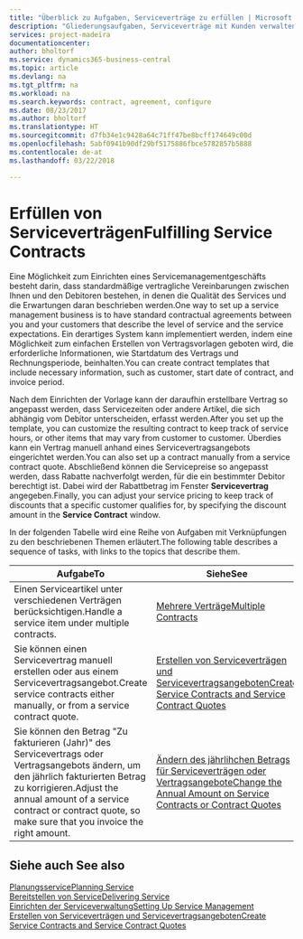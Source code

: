 ```yaml
---
title: "Überblick zu Aufgaben, Serviceverträge zu erfüllen | Microsoft Docs"
description: "Gliederungsaufgaben, Serviceverträge mit Kunden verwalten."
services: project-madeira
documentationcenter: 
author: bholtorf
ms.service: dynamics365-business-central
ms.topic: article
ms.devlang: na
ms.tgt_pltfrm: na
ms.workload: na
ms.search.keywords: contract, agreement, configure
ms.date: 08/23/2017
ms.author: bholtorf
ms.translationtype: HT
ms.sourcegitcommit: d7fb34e1c9428a64c71ff47be8bcff174649c00d
ms.openlocfilehash: 5abf0941b90df29bf5175886fbce5782857b5888
ms.contentlocale: de-at
ms.lasthandoff: 03/22/2018

---
```

# <a name="fulfilling-service-contracts"></a><span data-ttu-id="e3688-103">Erfüllen von Serviceverträgen</span><span class="sxs-lookup"><span data-stu-id="e3688-103">Fulfilling Service Contracts</span></span> 
<span data-ttu-id="e3688-104">Eine Möglichkeit zum Einrichten eines Servicemanagementgeschäfts besteht darin, dass standardmäßige vertragliche Vereinbarungen zwischen Ihnen und den Debitoren bestehen, in denen die Qualität des Services und die Erwartungen daran beschrieben werden.</span><span class="sxs-lookup"><span data-stu-id="e3688-104">One way to set up a service management business is to have standard contractual agreements between you and your customers that describe the level of service and the service expectations.</span></span> <span data-ttu-id="e3688-105">Ein derartiges System kann implementiert werden, indem eine Möglichkeit zum einfachen Erstellen von Vertragsvorlagen geboten wird, die erforderliche Informationen, wie Startdatum des Vertrags und Rechnungsperiode, beinhalten.</span><span class="sxs-lookup"><span data-stu-id="e3688-105">You can create contract templates that include necessary information, such as customer, start date of contract, and invoice period.</span></span>  
  
<span data-ttu-id="e3688-106">Nach dem Einrichten der Vorlage kann der daraufhin erstellbare Vertrag so angepasst werden, dass Servicezeiten oder andere Artikel, die sich abhängig vom Debitor unterscheiden, erfasst werden.</span><span class="sxs-lookup"><span data-stu-id="e3688-106">After you set up the template, you can customize the resulting contract to keep track of service hours, or other items that may vary from customer to customer.</span></span> <span data-ttu-id="e3688-107">Überdies kann ein Vertrag manuell anhand eines Servicevertragsangebots eingerichtet werden.</span><span class="sxs-lookup"><span data-stu-id="e3688-107">You can also set up a contract manually from a service contract quote.</span></span> <span data-ttu-id="e3688-108">Abschließend können die Servicepreise so angepasst werden, dass Rabatte nachverfolgt werden, für die ein bestimmter Debitor berechtigt ist. Dabei wird der Rabattbetrag im Fenster **Servicevertrag** angegeben.</span><span class="sxs-lookup"><span data-stu-id="e3688-108">Finally, you can adjust your service pricing to keep track of discounts that a specific customer qualifies for, by specifying the discount amount in the **Service Contract** window.</span></span>  

<span data-ttu-id="e3688-109">In der folgenden Tabelle wird eine Reihe von Aufgaben mit Verknüpfungen zu den beschriebenen Themen erläutert.</span><span class="sxs-lookup"><span data-stu-id="e3688-109">The following table describes a sequence of tasks, with links to the topics that describe them.</span></span>   
  
|<span data-ttu-id="e3688-110">**Aufgabe**</span><span class="sxs-lookup"><span data-stu-id="e3688-110">**To**</span></span>|<span data-ttu-id="e3688-111">**Siehe**</span><span class="sxs-lookup"><span data-stu-id="e3688-111">**See**</span></span>|  
|------------|-------------|  
|<span data-ttu-id="e3688-112">Einen Serviceartikel unter verschiedenen Verträgen berücksichtigen.</span><span class="sxs-lookup"><span data-stu-id="e3688-112">Handle a service item under multiple contracts.</span></span> | [<span data-ttu-id="e3688-113">Mehrere Verträge</span><span class="sxs-lookup"><span data-stu-id="e3688-113">Multiple Contracts</span></span>](service-multiple-contracts.md)|  
|<span data-ttu-id="e3688-114">Sie können einen Servicevertrag manuell erstellen oder aus einem Servicevertragsangebot.</span><span class="sxs-lookup"><span data-stu-id="e3688-114">Create service contracts either manually, or from a service contract quote.</span></span>| [<span data-ttu-id="e3688-115">Erstellen von Serviceverträgen und Servicevertragsangeboten</span><span class="sxs-lookup"><span data-stu-id="e3688-115">Create Service Contracts and Service Contract Quotes</span></span>](service-how-to-create-service-contracts-and-service-contract-quotes.md)|
|<span data-ttu-id="e3688-116">Sie können den Betrag "Zu fakturieren (Jahr)" des Servicevertrags oder Vertragsangebots ändern, um den jährlich fakturierten Betrag zu korrigieren.</span><span class="sxs-lookup"><span data-stu-id="e3688-116">Adjust the annual amount of a service contract or contract quote, so make sure that you invoice the right amount.</span></span>|[<span data-ttu-id="e3688-117">Ändern des jährlihchen Betrags für Serviceverträgen oder Vertragsangebote</span><span class="sxs-lookup"><span data-stu-id="e3688-117">Change the Annual Amount on Service Contracts or Contract Quotes</span></span>](service-how-to-change-the-annual-amount-on-service-contracts-or-contract-quotes.md)|

## <a name="see-also"></a><span data-ttu-id="e3688-118">Siehe auch </span><span class="sxs-lookup"><span data-stu-id="e3688-118">See also</span></span>
[<span data-ttu-id="e3688-119">Planungsservice</span><span class="sxs-lookup"><span data-stu-id="e3688-119">Planning Service</span></span>](service-plan-service.md)  
[<span data-ttu-id="e3688-120">Bereitstellen von Service</span><span class="sxs-lookup"><span data-stu-id="e3688-120">Delivering Service</span></span>](service-deliver-service.md)  
[<span data-ttu-id="e3688-121">Einrichten der Serviceverwaltung</span><span class="sxs-lookup"><span data-stu-id="e3688-121">Setting Up Service Management</span></span>](service-setup-service.md)  
[<span data-ttu-id="e3688-122">Erstellen von Serviceverträgen und Servicevertragsangeboten</span><span class="sxs-lookup"><span data-stu-id="e3688-122">Create Service Contracts and Service Contract Quotes</span></span>](service-how-to-create-service-contracts-and-service-contract-quotes.md)  

